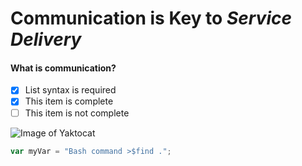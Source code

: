 # Communication is Key to _Service Delivery_

#### What is communication?

- [x] List syntax is required
- [x] This item is complete
- [ ] This item is not complete

![Image of Yaktocat](https://octodex.github.com/images/yaktocat.png)


``` javascript 
var myVar = "Bash command >$find .";
```
